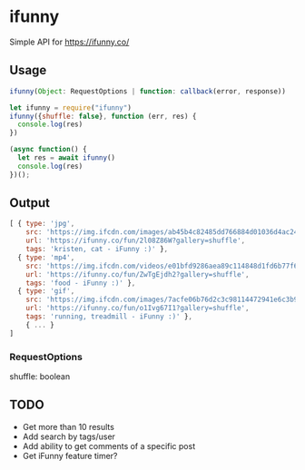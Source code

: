 # ifunny
Simple API for https://ifunny.co/

## Usage
```js
ifunny(Object: RequestOptions | function: callback(error, response))
```
```js
let ifunny = require("ifunny")
ifunny({shuffle: false}, function (err, res) {
  console.log(res)
})

(async function() {
  let res = await ifunny()
  console.log(res)
})();
```

## Output
```js
[ { type: 'jpg',
    src: 'https://img.ifcdn.com/images/ab45b4c82485dd766884d01036d4ac24d4f32d7f_1.jpg',
    url: 'https://ifunny.co/fun/2l08Z86W?gallery=shuffle',
    tags: 'kristen, cat - iFunny :)' },
  { type: 'mp4',
    src: 'https://img.ifcdn.com/videos/e01bfd9286aea89c114848d1fd6b77f6d8dc6a522c7ca298bc503cab5045c998_1.mp4',
    url: 'https://ifunny.co/fun/ZwTgEjdh2?gallery=shuffle',
    tags: 'food - iFunny :)' },
  { type: 'gif',
    src: 'https://img.ifcdn.com/images/7acfe06b76d2c3c98114472941e6c3b9d21eafedcf11cc3a88f56d254f72c1f4_1.gif',
    url: 'https://ifunny.co/fun/o1Ivg67I1?gallery=shuffle',
    tags: 'running, treadmill - iFunny :)' },
    { ... }
]
```
### RequestOptions
shuffle: boolean

## TODO
- Get more than 10 results
- Add search by tags/user
- Add ability to get comments of a specific post
- Get iFunny feature timer?
